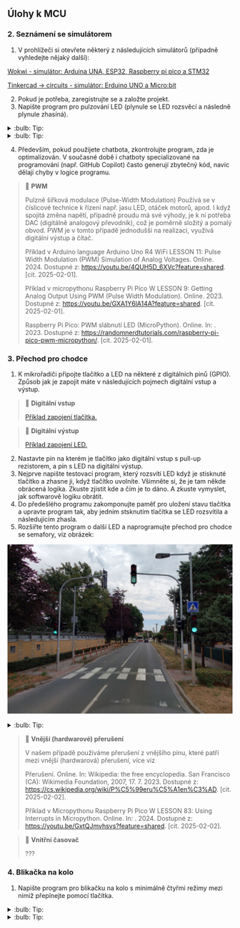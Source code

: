 ## Úlohy k MCU

### 2. Seznámení se simulátorem

1. V prohlížeči si otevřete některý z následujících simulátorů (případně vyhledejte nějaký další):

[Wokwi - simulátor: Arduina UNA, ESP32, Raspberry pi pico a STM32](https://wokwi.com/)

[Tinkercad -> circuits - simulátor: Erduino UNO a Micro:bit](https://www.tinkercad.com/circuits)

2. Pokud je potřeba, zaregistrujte se a založte projekt.
3. Napište program pro pulzování LED (plynule se LED rozsvěcí a následně plynule zhasíná). 

<details>
    <summary> :bulb: Tip: </summary>
        Podívejte se na nápovědu, případně na tutoriály k těmto simulátorům. Wokwi má např.: 
        <img src="napoveda.png" alt="Obrázek ukazující, kde je nápověda k simulátoru Wokwi.">
</details>

<details>
    <summary> :bulb: Tip: </summary>
        Při programování je vhodné rozdělit si úlohu na jednodušší části, které si vždy odzkoušíte.
        V tomto případě je vhodné nejprve najít a zprovoznit program na blikání LED. Následně se nabízí např. vyzkoušet PWM a cyklus for. A teprve poté zkombinovat nabité zkušenosti a vyřešit zadání.<br>
        Tento přístup je vhodné aplikovat i při práci s hardwarem. Tedy např. nejprve zapojíte část, kterou následně odzkoušíte, tzv. oživíte. Přidáte další, atd. Tím omezíte počet možných chyb a lépe se vám budou případné chyby hledat.
</details>


4. Především, pokud použijete chatbota, zkontrolujte program, zda je optimalizován. V současné době i chatboty specializované na programování (např. GitHub Copilot) často generují zbytečný kód, navíc dělají chyby v logice programu.

> :key: **PWM**
>
> Pulzně šířková modulace (Pulse-Width Modulation)
> Používá se v číslicové technice k řízení např. jasu LED, otáček motorů, apod. I když spojitá změna napětí, případně proudu má své výhody, je k ní potřeba DAC (digitálně analogový převodník), což je poměrně složitý a pomalý obvod. PWM je v tomto případě jednodušší na realizaci, využívá digitální výstup a čítač. 
> 
> Příklad v Arduino language
> Arduino Uno R4 WiFi LESSON 11: Pulse Width Modulation (PWM) Simulation of Analog Voltages. Online. 2024. Dostupné z: https://youtu.be/4QUH5D_6XVc?feature=shared. [cit. 2025-02-01].
> 
> Příklad v micropythonu
> Raspberry Pi Pico W LESSON 9: Getting Analog Output Using PWM (Pulse Width Modulation). Online. 2023. Dostupné z: https://youtu.be/GXA1Y6lA14A?feature=shared. [cit. 2025-02-01].
> 
> Raspberry Pi Pico: PWM slábnutí LED (MicroPython). Online. In: . 2023. Dostupné z: https://randomnerdtutorials.com/raspberry-pi-pico-pwm-micropython/. [cit. 2025-02-01].


### 3. Přechod pro chodce

1. K mikrořadiči připojte tlačítko a LED na některé z digitálních pinů (GPIO). Způsob jak je zapojit máte v následujících pojmech digitální vstup a výstup.

> :key: **Digitální vstup**
>
> [Příklad zapojení tlačítka.](../DI.md)


> :key: **Digitální výstup**
>
> [Příklad zapojení LED.](../DO.md)

2. Nastavte pin na kterém je tlačítko jako digitální vstup s pull-up rezistorem, a pin s LED na digitální výstup.
3. Nejprve napište testovací program, který rozsvítí LED když je stisknuté tlačítko a zhasne ji, když tlačítko uvolníte. Všimněte si, že je tam někde obrácená logika. Zkuste zjistit kde a čím je to dáno. A zkuste vymyslet, jak softwarově logiku obrátit.
4. Do předešlého programu zakomponujte paměť pro uložení stavu tlačítka a upravte program tak, aby jedním stsknutím tlačítka se LED rozsvítila a následujícím zhasla.
5. Rozšiřte tento program o další LED a naprogramujte přechod pro chodce se semafory, viz obrázek:

![Fotka světelného semaforu ve Slatině u MŠ, printsceen z mapy.cz](/MCU/semafor.png)

<details>
    <summary> :bulb: Tip: </summary>
        Pokud máte problém s detekcí stisknutého tlačítka, zkuste následující možnosti: <br>
        - Pokud používáte time.sleep() nebo delay_ms(), nahraďte je vnitřním časovačem, viz níže.
        - Druhou možností je použít pro tlačítko interrupt z vnějšího pinu.
</details>


> :key: **Vnější (hardwarové) přerušení**
> 
> V našem případě používáme přerušení z vnějšího pinu, které patří mezi vnější (hardwarová) přerušení, více viz
> 
> Přerušení. Online. In: Wikipedia: the free encyclopedia. San Francisco (CA): Wikimedia Foundation, 2007, 17. 7. 2023. Dostupné z: https://cs.wikipedia.org/wiki/P%C5%99eru%C5%A1en%C3%AD. [cit. 2025-02-02].
> 
> Příklad v Micropythonu
> Raspberry Pi Pico W LESSON 83: Using Interrupts in Micropython. Online. In: . 2024. Dostupné z: https://youtu.be/GxtQJmvhsvs?feature=shared. [cit. 2025-02-02].


> :key: **Vnitřní časovač**
>
> ???
<!-- odkaz na videa s tick_ms a millis -->




### 4. Blikačka na kolo

1. Napište program pro blikačku na kolo s minimálně čtyřmi režimy mezi nimiž přepínejte pomocí tlačítka.

<details>
    <summary> :bulb: Tip: </summary>
        Použijte stejný základ jako pro semafor.
</details>

<details>
    <summary> :bulb: Tip: </summary>
        Zadání si zkuste rozdělit na jednodušší části, které lze samostatně zprovoznit a odladit.
</details>

